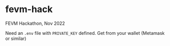 # fevm-hack
FEVM Hackathon, Nov 2022

Need an `.env` file with `PRIVATE_KEY` defined. Get from your wallet (Metamask or similar)
